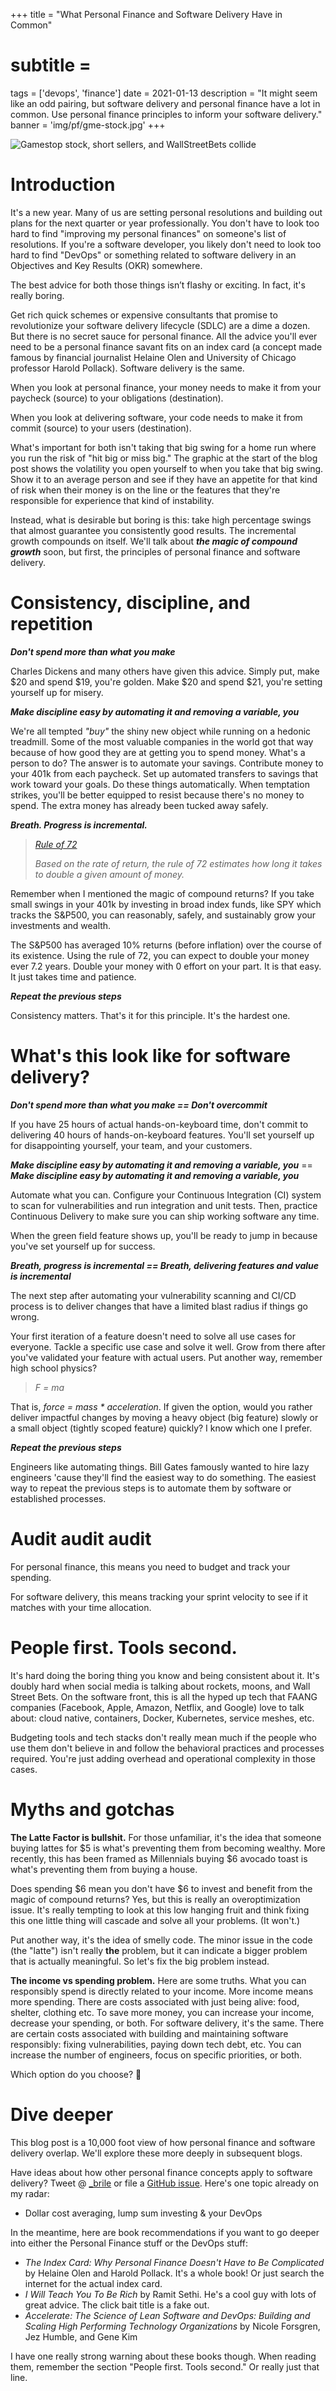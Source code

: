 +++
title = "What Personal Finance and Software Delivery Have in Common"
# subtitle =
tags = ['devops', 'finance']
date = 2021-01-13
description = "It might seem like an odd pairing, but software delivery and personal finance have a lot in common. Use personal finance principles to inform your software delivery."
banner = 'img/pf/gme-stock.jpg'
+++

![Gamestop stock, short sellers, and WallStreetBets collide](img/pf/gme-stock.jpg)

# Introduction

It's a new year. Many of us are setting personal resolutions and building out plans for the next quarter or year professionally. You don't have to look too hard to find "improving my personal finances" on someone's list of resolutions. If you're a software developer, you likely don't need to look too hard to find "DevOps" or something related to software delivery in an Objectives and Key Results (OKR) somewhere.

The best advice for both those things isn’t flashy or exciting. In fact, it's really boring.

Get rich quick schemes or expensive consultants that promise to revolutionize your software delivery lifecycle (SDLC) are a dime a dozen. But there is no secret sauce for personal finance. All the advice you'll ever need to be a personal finance savant fits on an index card (a concept made famous by financial journalist Helaine Olen and University of Chicago professor Harold Pollack). Software delivery is the same.

When you look at personal finance, your money needs to make it from your paycheck (source) to your obligations (destination).

When you look at delivering software, your code needs to make it from commit (source) to your users (destination).

What's important for both isn't taking that big swing for a home run where you run the risk of "hit big or miss big." The graphic at the start of the blog post shows the volatility you open yourself to when you take that big swing. Show it to an average person and see if they have an appetite for that kind of risk when their money is on the line or the features that they're responsible for experience that kind of instability.

Instead, what is desirable but boring is this: take high percentage swings that almost guarantee you consistently good results. The incremental growth compounds on itself. We'll talk about ___the magic of compound growth___ soon, but first, the principles of personal finance and software delivery.

# Consistency, discipline, and repetition

**_Don't spend more than what you make_**

Charles Dickens and many others have given this advice. Simply put, make $20 and spend $19, you're golden. Make $20 and spend $21, you're setting yourself up for misery.

**_Make discipline easy by automating it and removing a variable, you_** 

We're all tempted _"buy"_ the shiny new object while running on a hedonic treadmill. Some of the most valuable companies in the world got that way because of how good they are at getting you to spend money. What's a person to do? The answer is to automate your savings. Contribute money to your 401k from each paycheck. Set up automated transfers to savings that work toward your goals. Do these things automatically. When temptation strikes, you'll be better equipped to resist because there's no money to spend. The extra money has already been tucked away safely.

_**Breath. Progress is incremental.**_

> _[Rule of 72](https://www.investor.gov/additional-resources/information/youth/teachers-classroom-resources/what-compound-interest)_
> 
> _Based on the rate of return, the rule of 72 estimates how long it takes to double a given amount of money._

Remember when I mentioned the magic of compound returns? If you take small swings in your 401k by investing in broad index funds, like SPY which tracks the S&P500, you can reasonably, safely, and sustainably grow your investments and wealth.


The S&P500 has averaged 10% returns (before inflation) over the course of its existence. Using the rule of 72, you can expect to double your money ever 7.2 years. Double your money with 0 effort on your part. It is that easy. It just takes time and patience.

*__Repeat the previous steps__* 

Consistency matters. That's it for this principle. It's the hardest one.

# What's this look like for software delivery?

**_Don't spend more than what you make == Don't overcommit_**

If you have 25 hours of actual hands-on-keyboard time, don't commit to delivering 40 hours of hands-on-keyboard features. You'll set yourself up for disappointing yourself, your team, and your customers.

**_Make discipline easy by automating it and removing a variable, you_** == **_Make discipline easy by automating it and removing a variable, you_**

Automate what you can. Configure your Continuous Integration (CI) system to scan for vulnerabilities and run integration and unit tests. Then, practice Continuous Delivery to make sure you can ship working software any time.

When the green field feature shows up, you'll be ready to jump in because you've set yourself up for success.

_**Breath, progress is incremental == Breath, delivering features and value is incremental**_

The next step after automating your vulnerability scanning and CI/CD process is to deliver changes that have a limited blast radius if things go wrong.

Your first iteration of a feature doesn't need to solve all use cases for everyone. Tackle a specific use case and solve it well. Grow from there after you've validated your feature with actual users. Put another way, remember high school physics?

> *F = ma*

That is, _force = mass * acceleration_. If given the option, would you rather deliver impactful changes by moving a heavy object (big feature) slowly or a small object (tightly scoped feature) quickly? I know which one I prefer.

_**Repeat the previous steps**_

Engineers like automating things. Bill Gates famously wanted to hire lazy engineers 'cause they'll find the easiest way to do something. The easiest way to repeat the previous steps is to automate them by software or established processes.

# Audit audit audit

For personal finance, this means you need to budget and track your spending.

For software delivery, this means tracking your sprint velocity to see if it matches with your time allocation.

# People first. Tools second.

It's hard doing the boring thing you know and being consistent about it. It's doubly hard when social media is talking about rockets, moons, and Wall Street Bets. On the software front, this is all the hyped up tech that FAANG companies (Facebook, Apple, Amazon, Netflix, and Google) love to talk about: cloud native, containers, Docker, Kubernetes, service meshes, etc.

Budgeting tools and tech stacks don't really mean much if the people who use them don't believe in and follow the behavioral practices and processes required. You're just adding overhead and operational complexity in those cases.

# Myths and gotchas

**The Latte Factor is bullshit.** For those unfamiliar, it's the idea that someone buying lattes for $5 is what's preventing them from becoming wealthy. More recently, this has been framed as Millennials buying $6 avocado toast is what's preventing them from buying a house.

Does spending $6 mean you don't have $6 to invest and benefit from the magic of compound returns? Yes, but this is really an overoptimization issue. It's really tempting to look at this low hanging fruit and think fixing this one little thing will cascade and solve all your problems. (It won't.)

Put another way, it's the idea of smelly code. The minor issue in the code (the "latte") isn't really **the** problem, but it can indicate a bigger problem that is actually meaningful. So let's fix the big problem instead.

**The income vs spending problem.** Here are some truths. What you can responsibly spend is directly related to your income. More income means more spending. There are costs associated with just being alive: food, shelter, clothing etc. To save more money, you can increase your income, decrease your spending, or both. For software delivery, it's the same. There are certain costs associated with building and maintaining software responsibly: fixing vulnerabilities, paying down tech debt, etc. You can increase the number of engineers, focus on specific priorities, or both. 

Which option do you choose? :shrug:

# Dive deeper

This blog post is a 10,000 foot view of how personal finance and software delivery overlap. We'll explore these more deeply in subsequent blogs. 

Have ideas about how other personal finance concepts apply to software delivery? Tweet @ [_brile](https://twitter.com/_brile) or file a [GitHub issue](https://github.com/brian-armory/personal-site/issues). Here's one topic already on my radar:

* Dollar cost averaging, lump sum investing & your DevOps

In the meantime, here are book recommendations if you want to go deeper into either the Personal Finance stuff or the DevOps stuff:

* _The Index Card: Why Personal Finance Doesn't Have to Be Complicated_ by Helaine Olen and Harold Pollack. It's a whole book! Or just search the internet for the actual index card.
* _I Will Teach You To Be Rich_ by Ramit Sethi. He's a cool guy with lots of great advice. The click bait title is a fake out. 
* _Accelerate: The Science of Lean Software and DevOps: Building and Scaling High Performing Technology Organizations_ by Nicole Forsgren, Jez Humble, and Gene Kim

I have one really strong warning about these books though. When reading them, remember the section "People first. Tools second." Or really just that line.